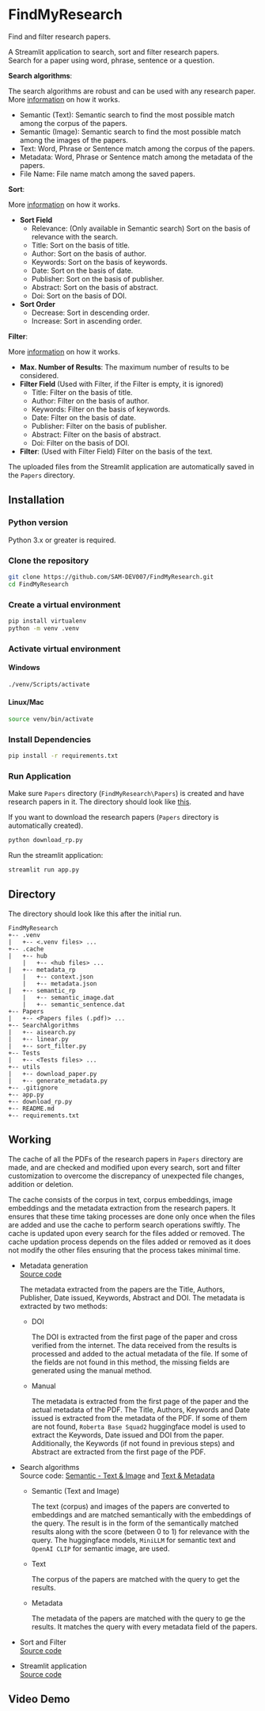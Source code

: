 # FindMyResearch
Find and filter research papers.

A Streamlit application to search, sort and filter research papers.\
Search for a paper using word, phrase, sentence or a question.

**Search algorithms**:

The search algorithms are robust and can be used with any research paper. More [information](#working) on how it works.
- Semantic (Text): Semantic search to find the most possible match among the corpus of the papers.
- Semantic (Image): Semantic search to find the most possible match among the images of the papers.
- Text: Word, Phrase or Sentence match among the corpus of the papers.
- Metadata: Word, Phrase or Sentence match among the metadata of the papers.
- File Name: File name match among the saved papers.

**Sort**:

More [information](#working) on how it works.
- **Sort Field**
   - Relevance: (Only available in Semantic search) Sort on the basis of relevance with the search.
   - Title: Sort on the basis of title.
   - Author: Sort on the basis of author.
   - Keywords: Sort on the basis of keywords.
   - Date: Sort on the basis of date.
   - Publisher: Sort on the basis of publisher.
   - Abstract: Sort on the basis of abstract.
   - Doi: Sort on the basis of DOI.
- **Sort Order**
   - Decrease: Sort in descending order.
   - Increase: Sort in ascending order.

**Filter**:

More [information](#working) on how it works.
- **Max. Number of Results**: The maximum number of results to be considered.
- **Filter Field** (Used with Filter, if the Filter is empty, it is ignored)
  - Title: Filter on the basis of title.
  - Author: Filter on the basis of author.
  - Keywords: Filter on the basis of keywords.
  - Date: Filter on the basis of date.
  - Publisher: Filter on the basis of publisher.
  - Abstract: Filter on the basis of abstract.
  - Doi: Filter on the basis of DOI.
- **Filter**: (Used with Filter Field) Filter on the basis of the text.

The uploaded files from the Streamlit application are automatically saved in the `Papers` directory.

## Installation
### Python version
Python 3.x or greater is required.

### Clone the repository
```bash
git clone https://github.com/SAM-DEV007/FindMyResearch.git
cd FindMyResearch
```

### Create a virtual environment
```bash
pip install virtualenv
python -m venv .venv
```

### Activate virtual environment
#### Windows
```bash
./venv/Scripts/activate
```
#### Linux/Mac
```bash
source venv/bin/activate
```

### Install Dependencies
```bash
pip install -r requirements.txt
```

### Run Application
Make sure `Papers` directory (`FindMyResearch\Papers`) is created and have research papers in it. The directory should look like [this](#directory).

If you want to download the research papers (`Papers` directory is automatically created).
```bash
python download_rp.py
```
Run the streamlit application:
```bash
streamlit run app.py
```

## Directory
The directory should look like this after the initial run.

```
FindMyResearch
+-- .venv
|   +-- <.venv files> ...
+-- .cache
|   +-- hub
    |   +-- <hub files> ...
|   +-- metadata_rp
    |   +-- context.json
    |   +-- metadata.json
|   +-- semantic_rp
    |   +-- semantic_image.dat
    |   +-- semantic_sentence.dat
+-- Papers
|   +-- <Papers files (.pdf)> ...
+-- SearchAlgorithms
|   +-- aisearch.py
|   +-- linear.py
|   +-- sort_filter.py
+-- Tests
|   +-- <Tests files> ...
+-- utils
|   +-- download_paper.py
|   +-- generate_metadata.py
+-- .gitignore
+-- app.py
+-- download_rp.py
+-- README.md
+-- requirements.txt
```

## Working
The cache of all the PDFs of the research papers in `Papers` directory are made, and are checked and modified upon every search, sort and filter customization to overcome the discrepancy of unexpected file changes, addition or deletion.

The cache consists of the corpus in text, corpus embeddings, image embeddings and the metadata extraction from the research papers. It ensures that these time taking processes are done only once when the files are added and use the cache to perform search operations swiftly. The cache is updated upon every search for the files added or removed. The cache updation process depends on the files added or removed as it does not modify the other files ensuring that the process takes minimal time.

- Metadata generation\
  [Source code](utils/generate_metadata.py)
  
  The metadata extracted from the papers are the Title, Authors, Publisher, Date issued, Keywords, Abstract and DOI. The metadata is extracted by two methods:
  - DOI
    
    The DOI is extracted from the first page of the paper and cross verified from the internet. The data received from the results is processed and added to the actual metadata of the file. If some of the fields     are not found in this method, the missing fields are generated using the manual method.
  - Manual
    
    The metadata is extracted from the first page of the paper and the actual metadata of the PDF. The Title, Authors, Keywords and Date issued is extracted from the metadata of the PDF. If some of them are not      found, `Roberta Base Squad2` huggingface model is used to extract the Keywords, Date issued and DOI from the paper. Additionally, the Keywords (if not found in previous steps) and Abstract are extracted from     the first page of the PDF.
  
- Search algorithms\
  Source code: [Semantic - Text & Image](SearchAlgorithms/aisearch.py) and [Text & Metadata](SearchAlgorithms/linear.py)

  - Semantic (Text and Image)

    The text (corpus) and images of the papers are converted to embeddings and are matched semantically with the embeddings of the query. The result is in the form of the semantically matched results along with      the score (between 0 to 1) for relevance with the query. The huggingface models, `MiniLLM` for semantic text and `OpenAI CLIP` for semantic image, are used.
  - Text

    The corpus of the papers are matched with the query to get the results.
  - Metadata

    The metadata of the papers are matched with the query to ge the results. It matches the query with every metadata field of the papers.
  
- Sort and Filter\
  [Source code](SearchAlgorithms/sort_filter.py)
  
- Streamlit application\
  [Source code](app.py)

## Video Demo
